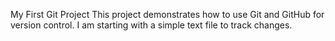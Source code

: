 My First Git Project
This project demonstrates how to use Git and GitHub for
version control.
I am starting with a simple text file to track changes.
